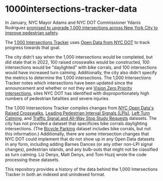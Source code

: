 # 1000intersections-tracker-data

In January, NYC Mayor Adams and NYC DOT Commissioner Ydanis Rodriguez [promised to upgrade 1,000 intersections across New York City to improve pedestrian safety](https://www1.nyc.gov/office-of-the-mayor/news/037-22/mayor-adams-commissioner-rodriguez-commissioner-sewell-major-new-actions-investments#/0 "Mayor Adams, Commissioner Rodriguez, Commissioner Sewell Announce Major New Actions & Investments to Improve Pedestrian Safety at Intersections - City of New York").

The [1,000 Intersections Tracker](https://1000intersections.nyc "1,000 Intersections Tracker") uses [Open Data from NYC DOT](https://data.cityofnewyork.us/browse?Dataset-Information_Agency=Department+of+Transportation+%28DOT%29 "Browse Department of Transportation (DOT) data - NYC Open Data") to track progress towards that goal.

The city didn't say when the 1,000 intersections would be completed, but did state that in 2022, 100 raised crosswalks would be constructed, 100 intersections would be "daylighted" with bike corrals, and 100 intersections would have increased turn calming. Additionally, the city also didn't specify the metrics to determine the 1,000 intersections. The 1,000 Intersections Tracker notes which intersections have been updated since the announcement and whether or not they are [Vision Zero Priority intersections](https://data.cityofnewyork.us/Transportation/VZV_Priority-Intersections/2nj7-jxah "VZV_Priority Intersections | NYC Open Data"), sites NYC DOT has identified with disproportionately high numbers of pedestrian fatalities and severe injuries.

The 1,000 Intersections Tracker compiles changes from [NYC Open Data's Raised Crosswalks](https://data.cityofnewyork.us/Transportation/Raised-Crosswalk-Locations/uh2s-ftgh "Raised Crosswalk Locations | NYC Open Data"), [Leading Pedestrian Interval Signals (LPIs)](https://data.cityofnewyork.us/Transportation/VZV_Leading-Pedestrian-Interval-Signals/mqt5-ctec "VZV_Leading Pedestrian Interval Signals | NYC Open Data"), [Left Turn Calming](https://data.cityofnewyork.us/resource/jy2j-7quc "dot_VZV_Left_Turn_Traffic_Calming_20200401 | NYC Open Data"), and [Traffic Signal and All-Way Stop Study Requests](https://data.cityofnewyork.us/resource/w76s-c5u4 "Traffic Signal and All-Way Stop Study Requests | NYC Open Data") datasets. The city has not provided a dataset that specificies bike corrals daylighting intersections. (The [Bicycle Parking](https://data.cityofnewyork.us/Transportation/Bicycle-Parking/yh4a-g3fj "Bicycle Parking | NYC Open Data") dataset includes bike corrals, but not this information.) Additionally, there are some intersection changes that NYC DOT could implement that do not show up in any Open Data datasets in any form, including adding Barnes Dances (or any other non-LPI signal changes), pedestrian islands, and any bulb-outs that might not be classified as turn calming. Liz Denys, Matt Denys, and Tom Huzij wrote the code processing these datasets.

This repository provides a history of the data behind the 1,000 Intersections Tracker in both an indexed and unindexed format.
